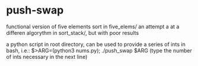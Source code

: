 # push-swap

functional version of five elements sort in five_elems/
an attempt a at a differen algorythm in sort_stack/, but with poor results


a python script in root directory,
can be used to provide a series of ints in bash, i.e.:
$>ARG=(python3 nums.py); ./push_swap $ARG
(type the number of ints necessary in the next line)
